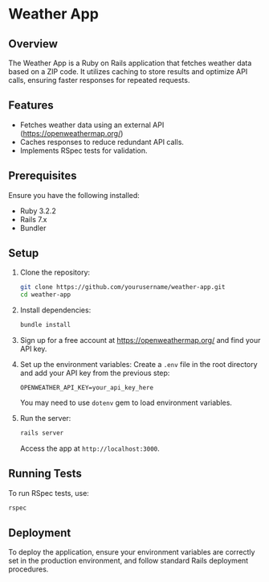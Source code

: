 # Weather App

## Overview
The Weather App is a Ruby on Rails application that fetches weather data based on a ZIP code. It utilizes caching to store results and optimize API calls, ensuring faster responses for repeated requests.

## Features
- Fetches weather data using an external API (https://openweathermap.org/)
- Caches responses to reduce redundant API calls.
- Implements RSpec tests for validation.

## Prerequisites
Ensure you have the following installed:
- Ruby 3.2.2
- Rails 7.x
- Bundler

## Setup
1. Clone the repository:
   ```bash
   git clone https://github.com/yourusername/weather-app.git
   cd weather-app
   ```

2. Install dependencies:
   ```bash
   bundle install
   ```

3. Sign up for a free account at https://openweathermap.org/ and find your API key.

4. Set up the environment variables:
   Create a `.env` file in the root directory and add your API key from the previous step:
   ```env
   OPENWEATHER_API_KEY=your_api_key_here
   ```
   You may need to use `dotenv` gem to load environment variables.

5. Run the server:
   ```bash
   rails server
   ```
   Access the app at `http://localhost:3000`.

## Running Tests
To run RSpec tests, use:
```bash
rspec
```

## Deployment
To deploy the application, ensure your environment variables are correctly set in the production environment, and follow standard Rails deployment procedures.



